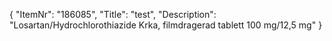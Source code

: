 {
  "ItemNr": "186085",
  "Title": "test",
  "Description": "Losartan/Hydrochlorothiazide Krka, filmdragerad tablett 100 mg/12,5 mg"
}
